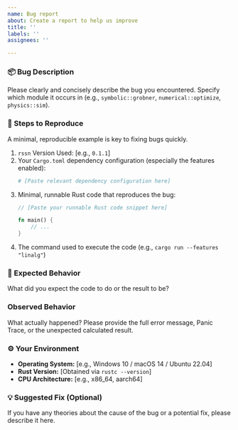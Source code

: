 ```yaml
---
name: Bug report
about: Create a report to help us improve
title: ''
labels: ''
assignees: ''

---
```


### 📦 Bug Description

Please clearly and concisely describe the bug you encountered. Specify which module it occurs in (e.g., `symbolic::grobner`, `numerical::optimize`, `physics::sim`).

### 🔢 Steps to Reproduce

A minimal, reproducible example is key to fixing bugs quickly.

1.  `rssn` Version Used: [e.g., `0.1.1`]
2.  Your `Cargo.toml` dependency configuration (especially the features enabled):
    ```toml
    # [Paste relevant dependency configuration here]
    ```
3.  Minimal, runnable Rust code that reproduces the bug:
    ```rust
    // [Paste your runnable Rust code snippet here]
    
    fn main() {
        // ...
    }
    ```
4.  The command used to execute the code (e.g., `cargo run --features "linalg"`)

### 📝 Expected Behavior

What did you expect the code to do or the result to be?

### Observed Behavior

What actually happened? Please provide the full error message, Panic Trace, or the unexpected calculated result.

### ⚙️ Your Environment

* **Operating System:** [e.g., Windows 10 / macOS 14 / Ubuntu 22.04]
* **Rust Version:** [Obtained via `rustc --version`]
* **CPU Architecture:** [e.g., x86_64, aarch64]

### 💡 Suggested Fix (Optional)

If you have any theories about the cause of the bug or a potential fix, please describe it here.
